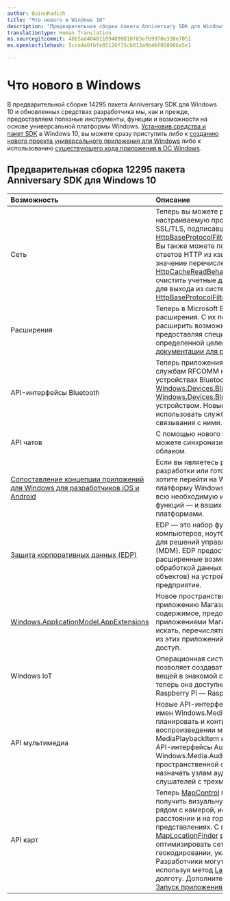 ```yaml
---
author: QuinnRadich
title: "Что нового в Windows 10"
description: "Предварительная сборка пакета Anniversary SDK для Windows 10 и новые средства разработчика предоставляют инструменты, функции и возможности на основе новой универсальной платформы Windows."
translationtype: Human Translation
ms.sourcegitcommit: 46b5ad404811894899810f83efb9970e338e7051
ms.openlocfilehash: 5cce4a0fbfe85126f15cb013a9b46f058006a5e1

---
```


# Что нового в Windows

В предварительной сборке 14295 пакета Anniversary SDK для Windows 10 и обновленных средствах разработчика мы, как и прежде, предоставляем полезные инструменты, функции и возможности на основе универсальной платформы Windows. [Установив средства и пакет SDK](https://developer.microsoft.com/en-us/windows/downloads#_blank) в Windows 10, вы можете сразу приступить либо к [созданию нового проекта универсального приложения для Windows](https://msdn.microsoft.com/library/windows/apps/bg124288) либо к использованию [существующего кода приложения в ОС Windows](https://msdn.microsoft.com/library/windows/apps/mt238321).

## Предварительная сборка 12295 пакета Anniversary SDK для Windows 10

Возможность | Описание
 :---- | :----
Сеть | Теперь вы можете реализовать собственную настраиваемую проверку серверных сертификатов SSL/TLS, подписавшись на событие [HttpBaseProtocolFilter.ServerCustomValidationRequest](https://msdn.microsoft.com/library/windows/apps/windows.web.http.filters.httpbaseprotocolfilter.aspx#_blank). Вы также можете полностью отключить чтение ответов HTTP из кэша, задав в HTTP-запросе значение перечисления [HttpCacheReadBehavior.NoCache](https://msdn.microsoft.com/library/windows/apps/windows.web.http.filters.httpcachereadbehavior.aspx#_blank). Теперь можно очистить учетные данные проверки подлинности для выхода из система с помощью метода [HttpBaseProtocolFilter.ClearAuthenticationCache](https://msdn.microsoft.com/library/windows/apps/windows.web.http.filters.httpbaseprotocolfilter.aspx#_blank).
Расширения | Теперь в Microsoft Edge можно использовать расширения. С их помощью пользователи могут расширить возможности Microsoft Edge, предоставляя специализированные функции для определенной целевой аудитории. Подробнее см. в [документации для расширений](https://developer.microsoft.com/en-us/microsoft-edge/platform/documentation/extensions/#_blank).
API-интерфейсы Bluetooth | Теперь приложения могут получать доступ к службам RFCOMM на удаленных периферийных устройствах Bluetooth с помощью [Windows.Devices.Bluetooth and Windows.Devices.Bluetooth.Rfcomm](https://msdn.microsoft.com/library/windows/apps/windows.devices.bluetooth.aspx#_blank) без связывания с устройством. Новые методы позволяют находить и использовать службы RFCOMM на устройствах без связывания с ними.
API чатов | С помощью нового класса [ChatSyncManager](https://msdn.microsoft.com/library/windows/apps/mt414181.aspx#_blank) вы можете синхронизировать текстовые сообщения с облаком.
[Сопоставление концепции приложений для Windows для разработчиков iOS и Android](https://msdn.microsoft.com/windows/uwp/porting/android-ios-uwp-map#_blank) | Если вы являетесь разработчиком с навыками разработки или готовым кодом для Android и iOS и хотите перейти на Windows 10 и универсальную платформу Windows (UWP), этот ресурс содержит всю необходимую информацию для сопоставления функций — и ваших знаний — между тремя платформами.
[Защита корпоративных данных (EDP)](https://msdn.microsoft.com/windows/uwp/enterprise/edp-hub?branch=build2016#_blank) | EDP — это набор функций для настольных компьютеров, ноутбуков, планшетов и телефонов для решений управления мобильными устройствами (MDM). EDP предоставляет предприятиям расширенные возможности контроля над обработкой данных (корпоративных файлов и BLOB-объектов) на устройствах, которыми управляет предприятие.
[Windows.ApplicationModel.AppExtensions](https://msdn.microsoft.com/library/windows/apps/windows.applicationmodel.appextensions.aspx#_blank) | Новое пространство имен AppExtensions позволяет приложению Магазина Windows размещать содержимое, предоставляемое другими приложениями Магазина Windows. Вы можете искать, перечислять содержимое только для чтения из этих приложений, а также получать к нему доступ.
Windows IoT | Операционная система Windows 10 IoT Core позволяет создавать приложения для Интернета вещей в знакомой среде Windows. Кроме того, теперь она доступна на новейших платах семейства Raspberry Pi — Raspberry Pi 3.
API мультимедиа | Новые API-интерфейсы MediaBreak в пространстве имен Windows.Media.Playback позволяют легко планировать и контролировать перерывы при воспроизведении мультимедиа с помощью MediaPlaybackItem и MediaSource. Используя новые API-интерфейсы AudioGraph в пространстве имен Windows.Media.Audio, вы получите возможности для пространственной обработки звука и сможете назначать узлам аудиографа источники звука и слушателей с трехмерным расположением.
API карт | Теперь [MapControl](https://msdn.microsoft.com/library/windows/apps/windows.ui.xaml.controls.maps.mapcontrol.aspx#_blank) позволяет разработчикам получить визуальную область, которая находится рядом с камерой, исключая области на большом расстоянии и на горизонте в сложных представлениях. С помощью расширенного класса [MapLocationFinder](https://msdn.microsoft.com/library/windows/apps/windows.services.maps.maplocationfinder.aspx#_blank) разработчики могут оптимизировать сетевой трафик при обратном геокодировании, указывая требуемую точность. Разработчики могут загружать автономные карты, используя метод [LaunchUriAsync](https://msdn.microsoft.com/library/windows/apps/hh701480.aspx#_blank) и задавая широту и долготу. Дополнительные сведения см. в разделе [Запуск приложения «Карты Windows»](https://msdn.microsoft.com/windows/uwp/launch-resume/launch-maps-app#_blank).



<!--HONumber=Jun16_HO4-->


